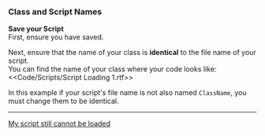 ### Class and Script Names

**Save your Script**  
First, ensure you have saved.  

Next, ensure that the name of your class is **identical** to the file name of your script.  
You can find the name of your class where your code looks like:  
<<Code/Scripts/Script Loading 1.rtf>>  

In this example if your script's file name is not also named `ClassName`, you must change them to be identical.

---
[My script still cannot be loaded](2%20Script%20Loading.md)